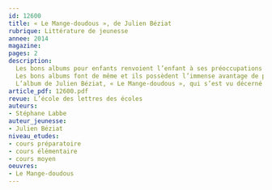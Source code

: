 ```yaml
---
id: 12600
title: « Le Mange-doudous », de Julien Béziat
rubrique: Littérature de jeunesse
annee: 2014
magazine: 
pages: 2
description: 
  Les bons albums pour enfants renvoient l’enfant à ses préoccupations essentielles. Bruno Bettelheim, l’un des premiers, a montré l’importance des contes pour aider au développement de l’enfant.
  Les bons albums font de même et ils possèdent l’immense avantage de proposer au petit lecteur des images.
  L’album de Julien Béziat, « Le Mange-doudous », qui s’est vu décerné le prix Landerneau 2013, fait partie de ceux-là…
article_pdf: 12600.pdf
revue: L’école des lettres des écoles
auteurs:
- Stéphane Labbe
auteur_jeunesse:
- Julien Béziat
niveau_etudes:
- cours préparatoire
- cours élémentaire
- cours moyen
oeuvres:
- Le Mange-doudous
---
```

